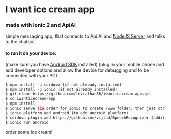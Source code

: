 # I want ice cream app
### made with Ionic 2 and ApiAI

simple messaging app, that connects to Api.AI and [NodeJS Server](https://github.com/leviathan88/icecream-server) and talks to the chatbot

#### to run it on your device: 
(make sure you have [Android SDK](https://developer.android.com/studio/index.html) installed)
(plug in your mobile phone and add developer options and allow the device for debugging and to be connected with your PC)
```sh
$ npm install -g cordova (if not already installed)
$ npm install -g ionic (if not already installed)
$ git clone https://github.com/leviathan88/iwanticecream-app.git
$ cd iwanticecream-app
$ npm install
$ ionic serve (in order for ionic to create /www folder, then just ctrl+c to end it)
$ ionic platform add android (to add android platform)
$ cordova plugin add https://github.com/vijtad/SpeechRecognizer (additionally install this plugin for Speech Recognition)
$ ionic run android
```
order some ice cream!